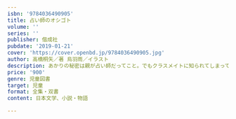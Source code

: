 ```yaml
---
isbn: '9784036490905'
title: 占い師のオシゴト
volume: ''
series: ''
publisher: 偕成社
pubdate: '2019-01-21'
cover: 'https://cover.openbd.jp/9784036490905.jpg'
author: 高橋桐矢／著 烏羽雨／イラスト
description: あかりの秘密は親が占い師だってこと。でもクラスメイトに知られてしまって！？　占い師の作者が書いた、幸せになるための占い物語。
price: '900'
genre: 児童図書
target: 児童
format: 全集・双書
content: 日本文学、小説・物語

---
```

